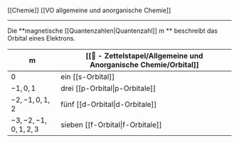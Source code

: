 [[Chemie]] [[VO allgemeine und anorganische Chemie]] 

---

Die **magnetische [[Quantenzahlen|Quantenzahl]] m
** beschreibt das Orbital eines Elektrons.

| m                | [[📄 - Zettelstapel/Allgemeine und Anorganische Chemie/Orbital]]                    |
| ---------------- | ------------------------------ |
| $0$                | ein [[s-Orbital]]              |
| $-1,0,1$           | drei [[p-Orbital\|p-Orbitale]] |
| $-2,-1,0,1,2$      | fünf [[d-Orbital\|d-Orbitale]] |
| $-3,-2,-1,0,1,2,3$ | sieben [[f-Orbital\|f-Orbitale]]